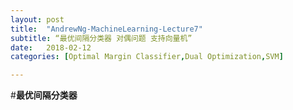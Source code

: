 ```yaml
---
layout: post
title:  "AndrewNg-MachineLearning-Lecture7"
subtitle: “最优间隔分类器 对偶问题 支持向量机”
date:   2018-02-12
categories: [Optimal Margin Classifier,Dual Optimization,SVM]

---
```

<script type="text/x-mathjax-config"> MathJax.Hub.Config({ tex2jax: {inlineMath: [['$','$'],['\\(','\\)']]} }); </script> <script type="text/javascript" async src="https://cdn.mathjax.org/mathjax/latest/MathJax.js?config=TeX-MML-AM_CHTML"> </script>

#**最优间隔分类器**
